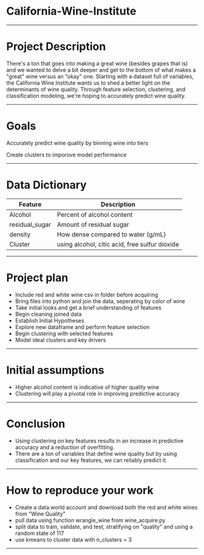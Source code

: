 # California-Wine-Institute
---

# Project Description

There's a ton that goes into making a great wine (besides grapes that is) and we wanted to delve a bit deeper and get to the bottom of what makes a "great" wine versus an "okay" one. Starting with a dataset full of variables, the California Wine Institute wants us to shed a better light on the determinants of wine quality. Through feature selection, clustering, and classification modeling, we're hoping to accurately predict wine quality. 

---

# Goals

Accurately predict wine quality by binning wine into tiers

Create clusters to imporove model performance 

---

# Data Dictionary

|Feature|Description|
|-|-|
|Alcohol|Percent of alcohol content|
|residual_sugar|Amount of residual sugar|
|density|How dense compared to water (g/mL)|
|Cluster|using alcohol, citic acid, free sulfur dioxide|

---

# Project plan
- Include red and white wine csv in folder before acquiring
- Bring files into python and join the data, seperating by color of wine
- Take initial looks and get a brief understanding of features
- Begin cleaning joined data
- Establish Initial Hypotheses 
- Explore new dataframe and perform feature selection
- Begin clustering with selected features
- Model ideal clusters and key drivers
---

# Initial assumptions
- Higher alcohol content is indicative of higher quality wine
- Clustering will play a pivotal role in improving predictive accuracy
---

# Conclusion
- Using clustering on key features results in an increase in predictive accuracy and a reduction of overfitting.
- There are a ton of variables that define wine quality but by using classification and our key features, we can reliably predict it.
---

# How to reproduce your work
- Create a data.world account and download both the red and white wines from "Wine Quality"
- pull data using function wrangle_wine from wine_acquire.py
- split data to train, validate, and test, stratifying on "quality" and using a random state of 117
- use kmeans to cluster data with n_clusters = 3
---
